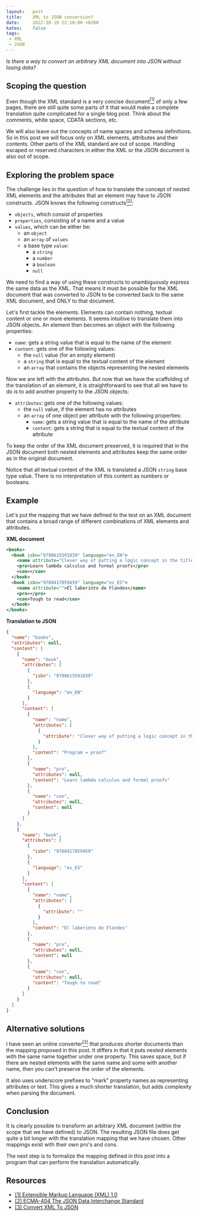 ```yaml
---
layout:   post
title:    XML to JSON conversion?
date:     2022-10-19 22:10:00 +0200
katex:    false
tags: 
 - XML
 - JSON
---
```

*Is there a way to convert an arbitrary XML document into JSON without losing data?*

## Scoping the question
Even though the XML standard is a very concise document[<sup>[1]</sup>][xml] of only a few pages, there are still quite some parts of it that would make a complete translation quite complicated for a single blog post. Think about the comments, white space, CDATA sections, etc. 

We will also leave out the concepts of name spaces and schema definitions. So in this post we will focus only on XML elements, attributes and their contents. Other parts of the XML standard are out of scope. Handling escaped or reserved characters in either the XML or the JSON document is also out of scope.

## Exploring the problem space
The challenge lies in the question of how to translate the concept of nested XML elements and the attributes that an element may have to JSON constructs. JSON knows the following constructs[<sup>[2]</sup>][json]:
- `objects`, which consist of properties
- `properties`, consisting of a name and a value
- `values`, which can be either be:
  - an `object`
  - an `array` of `values`
  - a base type `value`:
    - a `string`
    - a `number`
    - a `boolean`
    - `null`

We need to find a way of using these constructs to unambiguously express the same data as the XML. That means it must be possible for the XML document that was converted to JSON to be converted back to the same XML document, and ONLY to that document.

Let's first tackle the elements. Elements can contain nothing, textual content or one or more elements. It seems intuitive to translate them into JSON objects. An element then becomes an object with the following properties:
- `name`: gets a string value that is equal to the name of the element
- `content`: gets one of the following values:
  - the `null` value (for an empty element)
  - a `string` that is equal to the textual content of the element
  - an `array` that contains the objects representing the nested elements

Now we are left with the attributes. But now that we have the scaffolding of the translation of an element, it is straightforward to see that all we have to do is to add another property to the JSON objects:
- `attributes`: gets one of the following values: 
  - the `null` value, if the element has no attributes
  - an `array` of one object per attribute with the following properties:
    - `name`: gets a string value that is equal to the name of the attribute
    - `content`: gets a string that is equal to the textual content of the attribute

To keep the order of the XML document preserved, it is required that in the JSON document both nested elements and attributes keep the same order as in the original document.

Notice that all textual content of the XML is translated a JSON `string` base type value. There is no interpretation of this content as numbers or booleans.

## Example
Let's put the mapping that we have defined to the test on an XML document that contains a broad range of different combinations of XML elements and attributes.

**XML document**
```xml
<books>
  <book isbn="9798615591839" language="en_EN">
    <name attribute="Clever way of putting a logic concept in the title">Program = proof</name>
    <pro>Learn lambda calculus and formal proofs</pro>
    <con></con>
  </book>
  <book isbn="9788417859459" language="es_ES">
    <name attribute="">El laberinto de Flandes</name>
    <pro></pro>
    <con>Tough to read</con>
  </book>
</books>
```

**Translation to JSON**
```json
{
  "name": "books",
  "attributes": null,
  "content": [
    {
      "name": "book",
      "attributes": [
        {
          "isbn": "9798615591839"
        },
        {
          "language": "en_EN"
        }
      ],
      "content": [
        {
          "name": "name",
          "attributes": [
            {
              "attribute": "Clever way of putting a logic concept in the title"
            }
          ],
          "content": "Program = proof"
        },
        {
          "name": "pro",
          "attributes": null,
          "content": "Learn lambda calculus and formal proofs"
        },
        {
          "name": "con",
          "attributes": null,
          "content": null
        }
      ]
    },
    {
      "name": "book",
      "attributes": [
        {
          "isbn": "9788417859459"
        },
        {
          "language": "es_ES"
        }
      ],
      "content": [
        {
          "name": "name",
          "attributes": [
            {
              "attribute": ""
            }
          ],
          "content": "El laberinto de Flandes"
        },
        {
          "name": "pro",
          "attributes": null,
          "content": null
        },
        {
          "name": "con",
          "attributes": null,
          "content": "Tough to read"
        }
      ]
    }
  ]
}
```

## Alternative solutions
I have seen an online converter[<sup>[3]</sup>][convertjson] that produces shorter documents than the mapping proposed in this post. It differs in that it puts nested elements with the same name together under one property. This saves space, but if there are nested elements with the same name and some with another name, then you can't preserve the order of the elements.

It also uses underscore prefixes to "mark" property names as representing attributes or text. This gives a much shorter translation, but adds complexity when parsing the document.

## Conclusion
It is clearly possible to transform an arbitrary XML document (within the scope that we have defined) to JSON. The resulting JSON file does get quite a bit longer with the translation mapping that we have chosen. Other mappings exist with their own pro's and cons. 

The next step is to formalize the mapping defined in this post into a program that can perform the translation automatically.

## Resources
- [[1] Extensible Markup Language (XML) 1.0][xml]
- [[2] ECMA-404 The JSON Data Interchange Standard][json]
- [[3] Convert XML To JSON][convertjson]

[xml]: https://www.xml.com/axml/axml.html
[json]: https://www.json.org/json-en.html
[convertjson]: https://www.convertjson.com/xml-to-json.htm
